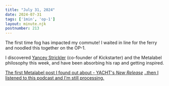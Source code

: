 ```yaml
---
title: "July 31, 2024"
date: 2024-07-31
tags: ['1min', 'op-1']
layout: minute.njk
postnumber: 213
---	
```


The first time fog has impacted my commute! I waited in line for the ferry and noodled this together on the OP-1. 

I discovered [Yancey Strickler](https://www.ystrickler.com/) (co-founder of Kickstarter) and the Metalabel philosophy this week, and have been absorbing his rap and getting inspired.

[The first Metalabel post I found out about - YACHT's *New Release*](https://metalabel.substack.com/p/new-media-irl-new-release-by-yacht)
[..then I listened to this podcast and I'm still processing.](https://interdependence.fm/episodes/post-individualism-metalabels-and-web-3-with-yancey-strickler?curator=MediaREDEF&ref=ystrickler.com)

